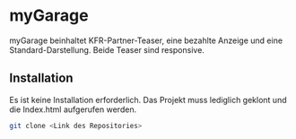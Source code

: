 # myGarage

myGarage beinhaltet KFR-Partner-Teaser, eine bezahlte Anzeige und eine Standard-Darstellung.
Beide Teaser sind responsive.

## Installation

Es ist keine Installation erforderlich. Das Projekt muss lediglich geklont und die Index.html aufgerufen werden.

```bash
git clone <Link des Repositories>
```